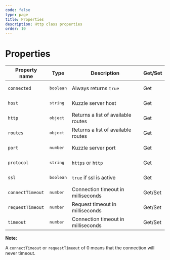 ```yaml
---
code: false
type: page
title: Properties
description: Http class properties
order: 10
---
```



# Properties

| Property name        | Type     | Description          |  Get/Set |
| -------------------- | -------- | ---------------------| ---------|
| `connected`  | <pre>boolean</pre>  | Always returns `true` | Get |
| `host`  | <pre>string</pre>  | Kuzzle server host | Get |
| `http`  | <pre>object</pre>  | Returns a list of available routes <DeprecatedBadge version="6.2.0"/> | Get |
| `routes`  | <pre>object</pre>  | Returns a list of available routes <SinceBadge version="6.2.0"/> | Get |
| `port`  | <pre>number</pre>  | Kuzzle server port | Get |
| `protocol`  | <pre>string</pre>  | `https` or `http` | Get |
| `ssl`  | <pre>boolean</pre>  | `true` if ssl is active | Get |
| `connectTimeout`  | <pre>number</pre>  | Connection timeout in milliseconds <SinceBadge version="7.0.2"/>| Get/Set |
| `requestTimeout`  | <pre>number</pre>  | Request timeout in milliseconds <SinceBadge version="7.0.2"/>| Get/Set |
| `timeout`  | <pre>number</pre>  | Connection timeout in milliseconds <DeprecateBadge version="7.0.2"/>| Get/Set |

**Note:**

A `connectTimeout` or `requestTimeout` of 0 means that the connection will never timeout.
